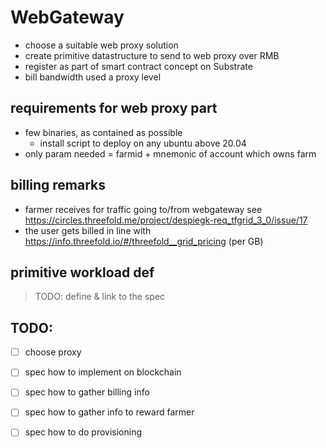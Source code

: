# WebGateway

- choose a suitable web proxy solution
- create primitive datastructure to send to web proxy over RMB
- register as part of smart contract concept on Substrate
- bill bandwidth used a  proxy level

## requirements for web proxy part

- few binaries, as contained as possible
    - install script to deploy on any ubuntu above 20.04
- only param needed = farmid + mnemonic of account which owns farm

## billing remarks

- farmer receives for traffic going to/from webgateway see https://circles.threefold.me/project/despiegk-req_tfgrid_3_0/issue/17
- the user gets billed in line with https://info.threefold.io/#/threefold__grid_pricing (per GB)

## primitive workload def

> TODO: define & link to the spec

## TODO:

- [ ] choose proxy
- [ ] spec how to implement on blockchain
- [ ] spec how to gather billing info 
- [ ] spec how to gather info to reward farmer
- [ ] spec how to do provisioning

